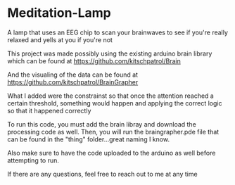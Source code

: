 # Meditation-Lamp
A lamp that uses an EEG chip to scan your brainwaves to see if you're really relaxed and yells at you if you're not

This project was made possibly using the existing arduino brain library which can be found at https://github.com/kitschpatrol/Brain

And the visualing of the data can be found at https://github.com/kitschpatrol/BrainGrapher

What I added were the constrainst so that once the attention reached a certain threshold, something would happen and applying the correct logic so that it happened correctly 

To run this code, you must add the brain libray and download the processing code as well. 
Then, you will run the braingrapher.pde file that can be found in the "thing" folder...great naming I know. 

Also make sure to have the code uploaded to the arduino as well before attempting to run.

If there are any questions, feel free to reach out to me at any time
